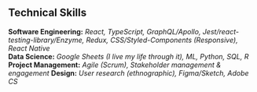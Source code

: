 ## Technical Skills

**Software Engineering:** _React, TypeScript, GraphQL/Apollo, Jest/react-testing-library/Enzyme, Redux, CSS/Styled-Components (Responsive), React Native_    
**Data Science:** _Google Sheets (I live my life through it), ML, Python, SQL, R_  
**Project Management:** _Agile (Scrum), Stakeholder management & engagement_
**Design:** _User research (ethnographic), Figma/Sketch, Adobe CS_
